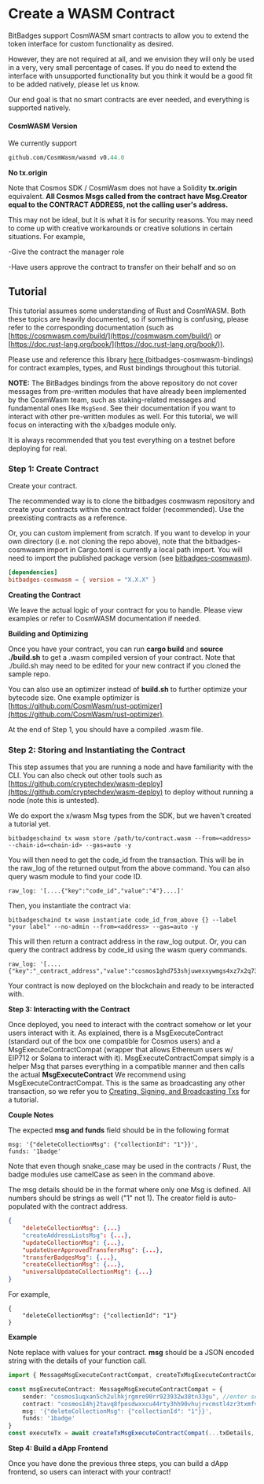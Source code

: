 # Create a WASM Contract

BitBadges support CosmWASM smart contracts to allow you to extend the token interface for custom functionality as desired.&#x20;

However, they are not required at all,  and we envision they will only be used in a very, very small percentage of cases. If you do need to extend the interface with unsupported functionality but you think it would be a good fit to be added natively, please let us know.

Our end goal is that no smart contracts are ever needed, and everything is supported natively.

#### CosmWASM Version

We currently support&#x20;

```go.mod
github.com/CosmWasm/wasmd v0.44.0
```

**No tx.origin**

Note that Cosmos SDK / CosmWasm does not have a Solidity **tx.origin** equivalent. **All Cosmos Msgs called from the contract have Msg.Creator equal to the CONTRACT ADDRESS, not the calling user's address.**

This may not be ideal, but it is what it is for security reasons. You may need to come up with creative workarounds or creative solutions in certain situations. For example,

\-Give the contract the manager role

\-Have users approve the contract to transfer on their behalf and so on

## Tutorial

This tutorial assumes some understanding of Rust and CosmWASM. Both these topics are heavily documented, so if something is confusing, please refer to the corresponding documentation (such as [https://cosmwasm.com/build/](https://cosmwasm.com/build/) or [https://doc.rust-lang.org/book/](https://doc.rust-lang.org/book/)).

Please use and reference this library [here ](https://github.com/BitBadges/bitbadges-cosmwasm-bindings/tree/master/contracts/register\_addresses)(bitbadges-cosmwasm-bindings) for contract examples, types, and Rust bindings throughout this tutorial.&#x20;

**NOTE:** The BitBadges bindings from the above repository do not cover messages from pre-written modules that have already been implemented by the CosmWasm team, such as staking-related messages and fundamental ones like `MsgSend`. See their documentation if you want to interact with other pre-written modules as well. For this tutorial, we will focus on interacting with the x/badges module only.

It is always recommended that you test everything on a testnet before deploying for real.

### **Step 1: Create Contract**

Create your contract.

The recommended way is to clone the bitbadges cosmwasm repository and create your contracts within the contract folder (recommended). Use the preexisting contracts as a reference.

Or, you can custom implement from scratch. If you want to develop in your own directory (i.e. not cloning the repo above), note that the bitbadges-cosmwasm import in Cargo.toml is currently a local path import. You will need to import the published package version (see [bitbadges-cosmwasm](https://crates.io/crates/bitbadges-cosmwasm)).

```toml
[dependencies]
bitbadges-cosmwasm = { version = "X.X.X" }
```

**Creating the Contract**

We leave the actual logic of your contract for you to handle. Please view examples or refer to CosmWASM documentation if needed.

**Building and Optimizing**

Once you have your contract, you can run **cargo build** and **source ./build.sh** to get a .wasm compiled version of your contract. Note that ./build.sh may need to be edited for your new contract if you cloned the sample repo.

You can also use an optimizer instead of **build.sh** to further optimize your bytecode size. One example optimizer is [https://github.com/CosmWasm/rust-optimizer](https://github.com/CosmWasm/rust-optimizer).

At the end of Step 1, you should have a compiled .wasm file.

### **Step 2: Storing and Instantiating the Contract**

This step assumes that you are running a node and have familiarity with the CLI. You can also check out other tools such as [https://github.com/cryptechdev/wasm-deploy](https://github.com/cryptechdev/wasm-deploy) to deploy without running a node (note this is untested).&#x20;

We do export the x/wasm Msg types from the SDK, but we haven't created a tutorial yet.

```
bitbadgeschaind tx wasm store /path/to/contract.wasm --from=<address> --chain-id=<chain-id> --gas=auto -y
```

You will then need to get the code\_id from the transaction. This will be in the raw\_log of the returned output from the above command. You can also query wasm module to find your code ID.

```
raw_log: '[....{"key":"code_id","value":"4"}....]'
```

Then, you instantiate the contract via:

```
bitbadgeschaind tx wasm instantiate code_id_from_above {} --label "your label" --no-admin --from=<address> --gas=auto -y
```

This will then return a contract address in the raw\_log output. Or, you can query the contract address by code\_id using the wasm query commands.

```
raw_log: '[....{"key":"_contract_address","value":"cosmos1ghd753shjuwexxywmgs4xz7x2q732vcnkm6h2pyv9s6ah3hylvrqa0dr5q"}....]'
```

Your contract is now deployed on the blockchain and ready to be interacted with.



**Step 3: Interacting with the Contract**

Once deployed, you need to interact with the contract somehow or let your users interact with it. As explained, there is a MsgExecuteContract (standard out of the box one compatible for Cosmos users) and a MsgExecuteContractCompat (wrapper that allows Ethereum users w/ EIP712 or Solana to interact with it). MsgExecuteContractCompat simply is  a helper Msg that parses everything in a compatible manner and then calls the actual **MsgExecuteContract** We recommend using MsgExecuteContractCompat. This is the same as broadcasting any other transaction, so we refer you to [Creating, Signing, and Broadcasting Txs](../create-and-broadcast-txs/) for a tutorial.



**Couple Notes**

The expected **msg and funds** field should be in the following format

```
msg: '{"deleteCollectionMsg": {"collectionId": "1"}}',
funds: '1badge'
```

Note that even though snake\_case may be used in the contracts / Rust, the badge modules use camelCase as seen in the command above.

The msg details should be in the format where only one Msg is defined. All numbers should be strings as well ("1" not 1). The creator field is auto-populated with the contract address.

```json
{
    "deleteCollectionMsg": {...}
    "createAddressListsMsg": {...},
    "updateCollectionMsg": {...},
    "updateUserApprovedTransfersMsg": {...},
    "transferBadgesMsg": {...},
    "createCollectionMsg": {...},
    "universalUpdateCollectionMsg": {...}
}
```

For example,

```json5
{
    "deleteCollectionMsg": {"collectionId": "1"}
}
```

**Example**

Note replace with values for your contract. **msg** should be a JSON encoded string with the details of your function call.

```typescript
import { MessageMsgExecuteContractCompat, createTxMsgExecuteContractCompat } from 'bitbadgesjs-transactions';

const msgExecuteContract: MessageMsgExecuteContractCompat = {
    sender: "cosmos1uqxan5ch2ulhkjrgmre90rr923932w38tn33gu", //enter sender adress here
    contract: "cosmos14hj2tavq8fpesdwxxcu44rty3hh90vhujrvcmstl4zr3txmfvw9s4hmalr", // 
    msg: '{"deleteCollectionMsg": {"collectionId": "1"}}',
    funds: '1badge'
}
const executeTx = await createTxMsgExecuteContractCompat(...txDetails, msgExecuteContract);

```



**Step 4: Build a dApp Frontend**

Once you have done the previous three steps, you can build a dApp frontend, so users can interact with your contract!
